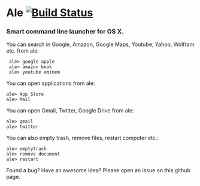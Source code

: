 # Ale [![Build Status](https://travis-ci.org/darker0n/ale.svg?branch=testing_and_install)](https://travis-ci.org/darker0n/ale)
<h3>Smart command line launcher for OS X.</h3>

You can search in Google, Amazon, Google Maps, Youtube, Yahoo, Wolfram etc. from ale:

     ale> google apple
     ale> amazon book
     ale> youtube eminem
     
You can open applications from ale:

    ale> App Store
    ale> Mail
    
You can open Gmail, Twitter, Google Drive from ale:

    ale> gmail
    ale> twitter
    
You can also empty trash, remove files, restart computer etc.:
    
    ale> emptytrash
    ale> remove document
    ale> restart
    
Found a bug? Have an awesome idea? Please open an issue on this github page.